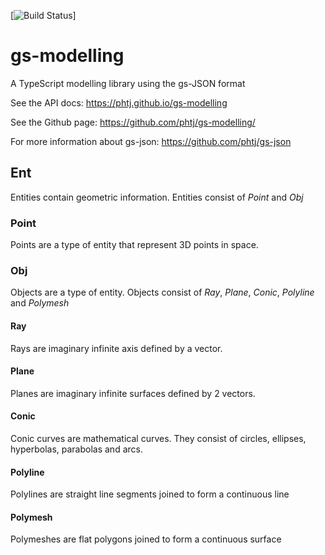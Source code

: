 [![Build Status](https://travis-ci.org/phtj/gs-json.svg?branch=master)]
# gs-modelling
A TypeScript modelling library using the gs-JSON format

See the API docs: https://phtj.github.io/gs-modelling

See the Github page: https://github.com/phtj/gs-modelling/

For more information about gs-json:
https://github.com/phtj/gs-json

## Ent
Entities contain geometric information. Entities consist of *Point* and *Obj*

### Point
Points are a type of entity that represent 3D points in space.

### Obj
Objects are a type of entity. Objects consist of *Ray*, *Plane*, *Conic*, *Polyline* and *Polymesh*

#### Ray
Rays are imaginary infinite axis defined by a vector.

#### Plane
Planes are imaginary infinite surfaces defined by 2 vectors.

#### Conic
Conic curves are mathematical curves. They consist of circles, ellipses, hyperbolas, parabolas and arcs.

#### Polyline
Polylines are straight line segments joined to form a continuous line

#### Polymesh
Polymeshes are flat polygons joined to form a continuous surface

